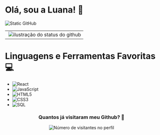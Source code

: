 # Olá, sou a Luana! 👋
<img src="https://img.shields.io/static/v1?label=Overview&message=jvjfe&color=8eff94&style=for-the-badge&logo=GitHub" alt="Static GitHub">
<table>
  <tr>
    <td>   
     <img align='right' src="https://github-readme-stats.vercel.app/api?username=CastLuana63&show_icons=true&title_color=0e0e0e&text_color=0e0e0e&icon_color=007706&bg_color=8eff94&cache_seconds=2300" alt="ilustração do status do github">
    </td> 
  </tr>
</table>

# Linguagens e Ferramentas Favoritas 💻
- ![React](https://img.shields.io/badge/react-%2320232a.svg?style=for-the-badge&logo=react&logoColor=%2361DAFB)
- ![JavaScript](https://img.shields.io/badge/javascript-%23323330.svg?style=for-the-badge&logo=javascript&logoColor=%23F7DF1E)
- ![HTML5](https://img.shields.io/badge/html5-%23E34F26.svg?style=for-the-badge&logo=html5&logoColor=white)
- ![CSS3](https://img.shields.io/badge/css3-%231572B6.svg?style=for-the-badge&logo=css3&logoColor=white)
- ![SQL](https://img.shields.io/badge/sql-%231572B6.svg?style=for-the-badge&logo=sql3&logoColor=white)

<div align="center">
  <h3><b>Quantos já visitaram meu Github? 🤔</b></h3>
</div>

<p align="center">
  <img
    src="https://profile-counter.glitch.me/jvjfe/count.svg"
    alt="Número de visitantes no perfil"
  />
</p>
